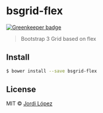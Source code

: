 # bsgrid-flex

[![Greenkeeper badge](https://badges.greenkeeper.io/jlopezxs/bsgrid-flex.svg)](https://greenkeeper.io/)
> Bootstrap 3 Grid based on flex

## Install

```sh
$ bower install --save bsgrid-flex
```

## License

MIT © [Jordi López](https://github.com/jlopezxs)
